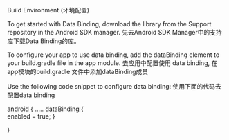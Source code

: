 Build Environment (环境配置)

To get started with Data Binding, download the library from the Support repository in the Android SDK manager.
先去Android SDK Manager中的支持库下载Data Binding的库。

To configure your app to use data binding, add the dataBinding element to your build.gradle file in the app module.
去应用中配置使用 data binding, 在app模块的build.gradle 文件中添加dataBinding成员

Use the following code snippet to configure data binding:
使用下面的代码去配置data binding

android {
 .....
 dataBinding {	
 	enabled = true;
  }

}

